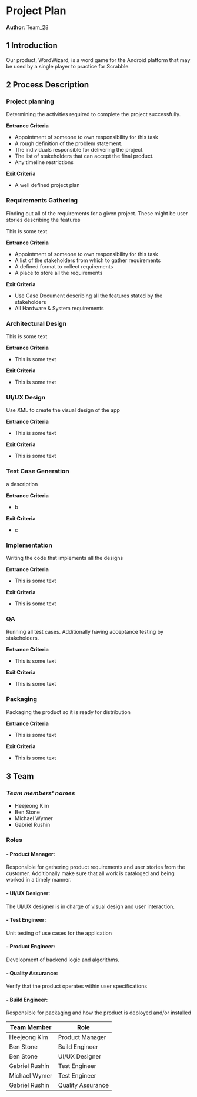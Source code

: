 # Project Plan

**Author**: Team_28

## 1 Introduction

Our product, WordWizard, is a word game for the Android platform that may be used by a single player to practice for Scrabble.  

## 2 Process Description

### Project planning
Determining the activities required to complete the project successfully.

**Entrance Criteria**
- Appointment of someone to own responsibility for this task
- A rough definition of the problem statement.
- The individuals responsible for delivering the project.
- The list of stakeholders that can accept the final product.
- Any timeline restrictions

**Exit Criteria**
- A well defined project plan

### Requirements Gathering
Finding out all of the requirements for a given project.  These might be user stories describing the features

This is some text

**Entrance Criteria**
- Appointment of someone to own responsibility for this task
- A list of the stakeholders from which to gather requirements
- A defined format to collect requirements
- A place to store all the requirements

**Exit Criteria**
- Use Case Document describing all the features stated by the stakeholders
- All Hardware & System requirements

### Architectural Design
This is some text

**Entrance Criteria**

- This is some text

**Exit Criteria**

- This is some text

### UI/UX Design
Use XML to create the visual design of the app

**Entrance Criteria**

- This is some text

**Exit Criteria**

- This is some text

### Test Case Generation
a description

**Entrance Criteria**
- b

**Exit Criteria**
- c

### Implementation
Writing the code that implements all the designs

**Entrance Criteria**
- This is some text

**Exit Criteria**
- This is some text

### QA 
Running all test cases.  Additionally having acceptance testing by stakeholders.

**Entrance Criteria**

- This is some text

**Exit Criteria**

- This is some text

### Packaging
Packaging the product so it is ready for distribution

**Entrance Criteria**

- This is some text

**Exit Criteria**

- This is some text

## 3 Team

### *Team members' names*
- Heejeong Kim
- Ben Stone
- Michael Wymer
- Gabriel Rushin

### Roles
#### - Product Manager: 
Responsible for gathering product requirements and user stories from the customer. Additionally make sure that all work is cataloged and being worked in a timely manner.
#### - UI/UX Designer: 
The UI/UX designer is in charge of visual design and user interaction.
#### - Test Engineer: 
Unit testing of use cases for the application 
#### - Product Engineer: 
Development of backend logic and algorithms.
#### - Quality Assurance: 
Verify that the product operates within user specifications
#### - Build Engineer: 
Responsible for packaging and how the product is deployed and/or installed

| Team Member | Role |
| ----------- | ---- |
| Heejeong Kim | Product Manager |
| Ben Stone | Build Engineer |
| Ben Stone | UI/UX Designer |
| Gabriel Rushin | Test Engineer |
| Michael Wymer | Test Engineer |
| Gabriel Rushin | Quality Assurance |

